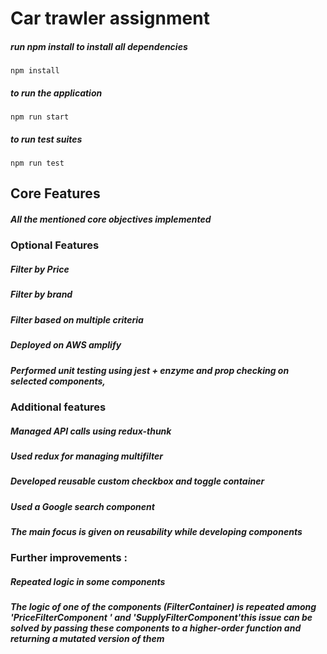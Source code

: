 # Car trawler assignment

##### run npm install to install all dependencies
`npm install `
##### to run the application
`npm run start`
##### to run test suites
`npm run test`


## Core Features

##### All the mentioned core objectives implemented

### Optional Features


##### Filter by Price
##### Filter by brand
##### Filter based on multiple criteria
##### Deployed on AWS amplify
##### Performed unit testing  using jest + enzyme and prop checking on selected components, 

### Additional features

##### Managed API calls using redux-thunk
##### Used redux for managing multifilter 
##### Developed reusable custom checkbox and toggle container
##### Used a Google search component
##### The main focus is given on reusability while developing components

 ### Further improvements :
 ##### Repeated logic in some components
 ##### The logic of one of the components (FilterContainer) is repeated among 'PriceFilterComponent ' and 'SupplyFilterComponent'this issue can be solved by passing these components to a higher-order function and returning a mutated version of them









         




